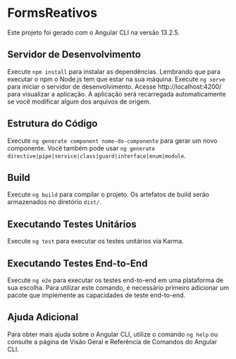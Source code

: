 # FormsReativos

Este projeto foi gerado com o Angular CLI na versão 13.2.5.

## Servidor de Desenvolvimento
Execute `npm install` para instalar as dependências. Lembrando que para executar o npm o Node.js tem que estar na sua máquina.
Execute `ng serve` para iniciar o servidor de desenvolvimento. Acesse http://localhost:4200/ para visualizar a aplicação. A aplicação será recarregada automaticamente se você modificar algum dos arquivos de origem.

## Estrutura do Código
Execute `ng generate component nome-do-componente` para gerar um novo componente. Você também pode usar `ng generate directive|pipe|service|class|guard|interface|enum|module`.

## Build
Execute `ng build` para compilar o projeto. Os artefatos de build serão armazenados no diretório `dist/`.

## Executando Testes Unitários
Execute `ng test` para executar os testes unitários via Karma.

## Executando Testes End-to-End
Execute `ng e2e` para executar os testes end-to-end em uma plataforma de sua escolha. Para utilizar este comando, é necessário primeiro adicionar um pacote que implemente as capacidades de teste end-to-end.

## Ajuda Adicional
Para obter mais ajuda sobre o Angular CLI, utilize o comando `ng help` ou consulte a página de Visão Geral e Referência de Comandos do Angular CLI.
